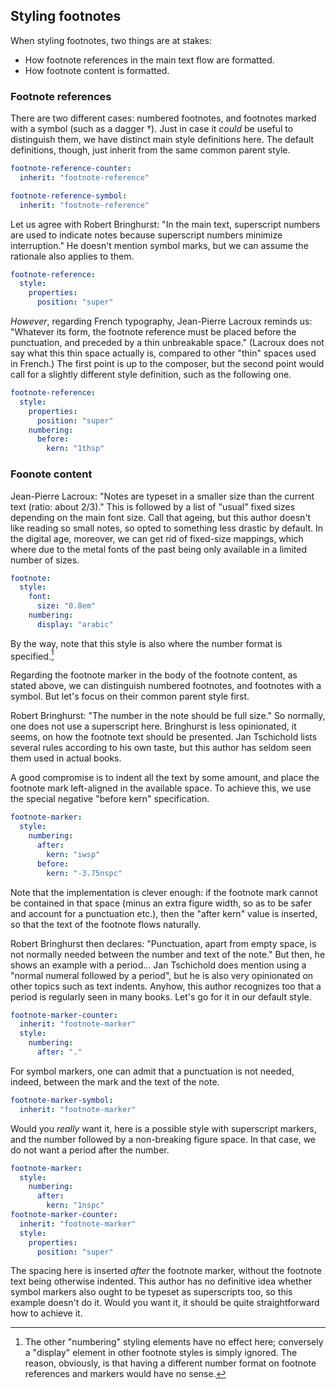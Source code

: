 ## Styling footnotes

When styling footnotes, two things are at stakes:

 - How footnote references in the main text flow are formatted.
 - How footnote content is formatted.

### Footnote references

There are two different cases: numbered footnotes, and footnotes marked
with a symbol (such as a dagger †).
Just in case it _could_ be useful to distinguish them, we have distinct
main style definitions here.
The default definitions, though, just inherit from the same common
parent style.

```yaml
footnote-reference-counter:
  inherit: "footnote-reference"

footnote-reference-symbol:
  inherit: "footnote-reference"
```

Let us agree with Robert Bringhurst: "In the main text, superscript numbers are
used to indicate notes because superscript numbers minimize interruption."
He doesn't mention symbol marks, but we can assume the rationale also applies
to them.

```yaml
footnote-reference:
  style:
    properties:
      position: "super"
```

_However_, regarding French typography, Jean-Pierre Lacroux reminds us:
"Whatever its form, the footnote reference must be placed before the punctuation,
and preceded by a thin unbreakable space." (Lacroux does not say what this
thin space actually is, compared to other "thin" spaces used in French.)
The first point is up to the composer, but the second point would call for a
slightly different style definition, such as the following one.

```yaml
footnote-reference:
  style:
    properties:
      position: "super"
    numbering:
      before:
        kern: "1thsp"
```

### Foonote content

Jean-Pierre Lacroux: "Notes are typeset in a smaller size than the current text
(ratio: about 2/3)." This is followed by a list of "usual" fixed sizes depending
on the main font size. Call that ageing, but this author doesn't like reading so
small notes, so opted to something less drastic by default. In the digital age,
moreover, we can get rid of fixed-size mappings, which where due to the metal
fonts of the past being only available in a limited number of sizes.

```yaml
footnote:
  style:
    font:
      size: "0.8em"
    numbering:
      display: "arabic"
```

By the way, note that this style is also where the number format is
specified.[^footnote-styles-numbering]

[^footnote-styles-numbering]: The other "numbering" styling elements have
no effect here; conversely a "display" element in other footnote styles
is simply ignored. The reason, obviously, is that having a different
number format on footnote references and markers would have no sense.

Regarding the footnote marker in the body of the footnote content,
as stated above, we can distinguish numbered footnotes, and footnotes
with a symbol. But let's focus on their common parent style first.

Robert Bringhurst: "The number in the note should be full size."
So normally, one does not use a superscript here.
Bringhurst is less opinionated, it seems, on how the footnote text should
be presented. Jan Tschichold lists several rules according to his own
taste, but this author has seldom seen them used in actual books.

A good compromise is to indent all the text by some amount, and place
the footnote mark left-aligned in the available space. To achieve this,
we use the special negative "before kern" specification.

```yaml
footnote-marker:
  style:
    numbering:
      after:
        kern: "iwsp"    
      before:
        kern: "-3.75nspc"
```

Note that the implementation is clever enough: if the footnote mark cannot
be contained in that space (minus an extra figure width, so as to be safer
and account for a punctuation etc.), then the "after kern" value is
inserted, so that the text of the footnote flows naturally.

Robert Bringhurst then declares: "Punctuation, apart from empty space, is not
normally needed between the number and text of the note."
But then, he shows an example with a period...
Jan Tschichold does mention using a "normal numeral followed by a period",
but he is also very opinionated on other topics such as text indents.
Anyhow, this author recognizes too that a period is regularly seen in many
books. Let's go for it in our default style.

```yaml
footnote-marker-counter:
  inherit: "footnote-marker"
  style:
    numbering:
      after: "."
```

For symbol markers, one can admit that a punctuation is not needed, indeed,
between the mark and the text of the note.

```yaml
footnote-marker-symbol:
  inherit: "footnote-marker"
```

Would you _really_ want it, here is a possible style with superscript markers,
and the number followed by a non-breaking figure space. In that case,
we do not want a period after the number.

```yaml
footnote-marker:
  style:
    numbering:
      after:
        kern: "1nspc"
footnote-marker-counter:
  inherit: "footnote-marker"
  style:
    properties:
      position: "super"
```

The spacing here is inserted _after_ the footnote marker, without the
footnote text being otherwise indented.
This author has no definitive idea whether symbol markers also ought to be
typeset as superscripts too, so this example doesn't do it. Would you
want it, it should be quite straightforward how to achieve it.
